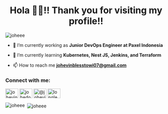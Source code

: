 

<h1 align="center">Hola 👨‍💻!! Thank you for visiting my profile!!</h1>
<p align="left"> <img src="https://komarev.com/ghpvc/?username=joheee&label=Profile%20views&color=0e75b6&style=flat" alt="joheee" /> </p>


- 🔭 I’m currently working as **Junior DevOps Engineer at Paxel Indonesia**

- 🌱 I’m currently learning **Kubernetes, Nest JS, Jenkins, and Terraform**

- 📫 How to reach me **johevinblesstowi07@gmail.com**

<h3 align="left">Connect with me:</h3>
<p align="left">
<a href="https://linkedin.com/in/johevin-blesstowi-17b9191aa/" target="blank"><img align="center" src="https://raw.githubusercontent.com/rahuldkjain/github-profile-readme-generator/master/src/images/icons/Social/linked-in-alt.svg" alt="johevin-blesstowi-17b9191aa/" height="30" width="40" /></a>
<a href="https://instagram.com/johedotcom" target="blank"><img align="center" src="https://raw.githubusercontent.com/rahuldkjain/github-profile-readme-generator/master/src/images/icons/Social/instagram.svg" alt="johedotcom" height="30" width="40" /></a>
<a href="https://www.youtube.com/channel/UCGRqoIAvULwRd1FxPrIzL0A" target="blank"><img align="center" src="https://raw.githubusercontent.com/rahuldkjain/github-profile-readme-generator/master/src/images/icons/Social/youtube.svg" alt="@johevinblesstowi2073" height="30" width="40" /></a>
<a href="https://www.hackerrank.com/longlearner23" target="blank"><img align="center" src="https://raw.githubusercontent.com/rahuldkjain/github-profile-readme-generator/master/src/images/icons/Social/hackerrank.svg" alt="longlearner23" height="30" width="40" /></a>
</p>

<p><img align="left" src="https://github-readme-stats.vercel.app/api/top-langs?username=joheee&show_icons=true&locale=en&layout=compact" alt="joheee" /></p>

<p>&nbsp;<img align="center" src="https://github-readme-stats.vercel.app/api?username=joheee&show_icons=true&locale=en" alt="joheee" /></p>
